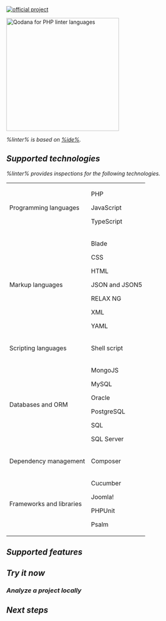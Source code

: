 [//]: # (title: Qodana for PHP)

[![official project](https://jb.gg/badges/official-flat-square.svg)](https://confluence.jetbrains.com/display/ALL/JetBrains+on+GitHub)

<img src="php-linter.png" dark-src="php-linter_dark.png" alt="Qodana for PHP linter languages" width="296"/>

<var name="linter" value="Qodana for PHP"/>
<var name="ide" value="PhpStorm"/>
<var name="docker-image" value="jetbrains/qodana-php:2023.3"/>
<var name="config-file" value="qodana-php-docker-readme.xml"/>

%linter% is based on [%ide%](https://www.jetbrains.com/phpstorm/). 

<include from="lib_qd.topic" element-id="linter-intro"/>

## Supported technologies

%linter% provides inspections for the following technologies.

<table header-style="none">
    <tr>
        <td>Programming languages</td>
        <td>
            <p>PHP</p>
            <p>JavaScript</p>
            <p>TypeScript</p>
        </td>
    </tr>
    <tr>
        <td>Markup languages</td>
        <td>
            <p>Blade</p>
            <p>CSS</p>
            <p>HTML</p>
            <p>JSON and JSON5</p>
            <p>RELAX NG</p>
            <p>XML</p>
            <p>YAML</p>
        </td>
    </tr>
    <tr>
        <td>Scripting languages</td>
        <td>
            <p>Shell script</p>
        </td>
    </tr>
    <tr>
        <td>Databases and ORM</td>
        <td>
            <p>MongoJS</p>
            <p>MySQL</p>
            <p>Oracle</p>
            <p>PostgreSQL</p>
            <p>SQL</p>
            <p>SQL Server</p>
        </td>
    </tr>
    <tr>
        <td>Dependency management</td>
        <td>
            <p>Composer</p>
        </td>
    </tr>
    <tr>
        <td>Frameworks and libraries</td>
        <td>
            <p>Cucumber</p>
            <p>Joomla!</p>
            <p>PHPUnit</p>
            <p>Psalm</p>
        </td>
    </tr>
</table>

## Supported features

<include from="lib_qd.topic" element-id="linters-supported-features" use-filter="empty,php"/>

## Try it now

### Analyze a project locally

<include from="lib_qd.topic" element-id="qodana-cli-quickstart" use-filter="php-only,jvm-php,non-gs,other,empty"/>

## Next steps

<include from="lib_qd.topic" element-id="linter-next-steps-footer" use-filter="empty,for-php-linter"/>
